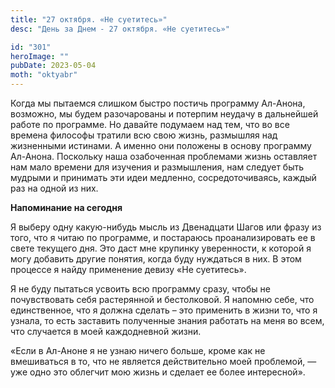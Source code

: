 ```yaml
---
title: "27 октября. «Не суетитесь»"
desc: "День за Днем - 27 октября. «Не суетитесь»"

id: "301"
heroImage: ""
pubDate: 2023-05-04
moth: "oktyabr"
---
```


Когда мы пытаемся слишком быстро постичь программу Ал-Анона, возможно, мы
будем разочарованы и потерпим неудачу в дальнейшей работе по программе. Но
давайте подумаем над тем, что во все времена философы тратили всю свою жизнь,
размышляя над жизненными истинами. А именно они положены в основу программу
Ал-Анона. Поскольку наша озабоченная проблемами жизнь оставляет нам мало
времени для изучения и размышления, нам следует быть мудрыми и принимать эти
идеи медленно, сосредоточиваясь, каждый раз на одной из них.

**Напоминание на сегодня**

Я выберу одну какую-нибудь мысль из Двенадцати Шагов или фразу из того, что я
читаю по программе, и постараюсь проанализировать ее в свете текущего дня. Это
даст мне крупинку уверенности, к которой я могу добавить другие понятия, когда
буду нуждаться в них. В этом процессе я найду применение девизу «Не
суетитесь».

Я не буду пытаться усвоить всю программу сразу, чтобы не почувствовать себя
растерянной и бестолковой. Я напомню себе, что единственное, что я должна
сделать – это применить в жизни то, что я узнала, то есть заставить полученные
знания работать на меня во всем, что случается в моей каждодневной жизни.

«Если в Ал-Аноне я не узнаю ничего больше, кроме как не вмешиваться в то, что
не является действительно моей проблемой, — уже одно это облегчит мою жизнь и
сделает ее более интересной».
